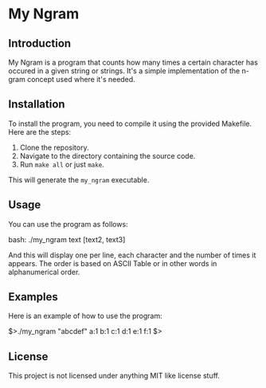 # My Ngram

## Introduction
My Ngram is a program that counts how many times a certain character has occured in a given string or strings. It's a simple implementation of the n-gram concept used where it's needed.

## Installation
To install the program, you need to compile it using the provided Makefile. Here are the steps:

1. Clone the repository.
2. Navigate to the directory containing the source code.
3. Run `make all` or just `make`.

This will generate the `my_ngram` executable.

## Usage
You can use the program as follows:

bash:
./my_ngram text [text2, text3]

And this will display one per line, each character and the number of times it appears. The order is based on ASCII Table or in other words in alphanumerical order.

## Examples
Here is an example of how to use the program:

$>./my_ngram "abcdef"
a:1
b:1
c:1
d:1
e:1
f:1
$>

## License
This project is not licensed under anything MIT like license stuff.